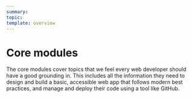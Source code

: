 ```yaml
---
summary:
topic:
template: overview
---
```


# Core modules

The core modules cover topics that we feel every web developer should have a good grounding in. This includes all the information they need to design and build a basic, accessible web app that follows modern best practices, and manage and deploy their code using a tool like GitHub.
